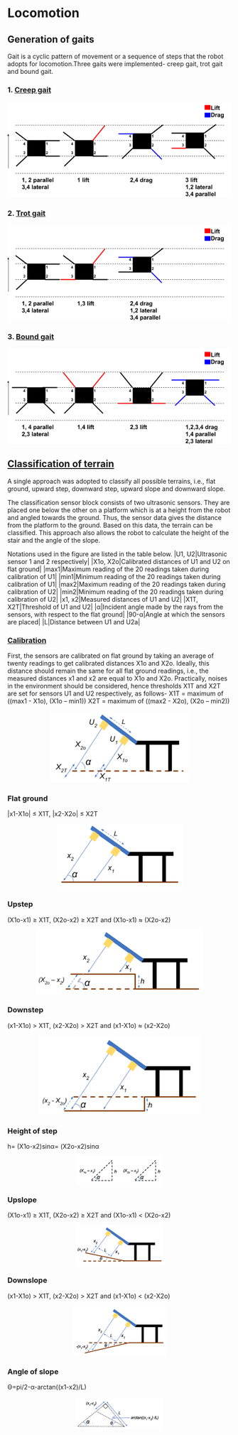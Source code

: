 # Locomotion

## Generation of gaits
Gait is a cyclic pattern of movement or a sequence of steps that the robot adopts for
locomotion.Three gaits were implemented- creep gait, trot gait and bound gait.

### 1. [Creep gait](creep_gait.py)
<p align="center">
  <img src="../figures/creep.png">
</p>

### 2. [Trot gait](trot_gait.py)
<p align="center">
  <img src="../figures/trot.png">
</p>

### 3. [Bound gait](bound_gait.py)
<p align="center">
  <img src="../figures/bound.png">
</p>

## [Classification of terrain](classification.py)
A single approach was adopted to classify all
possible terrains, i.e., flat ground, upward step, downward step, upward slope and
downward slope.

The classification sensor block consists of two ultrasonic sensors. They are placed one
below the other on a platform which is at a height from the robot and angled towards the
ground. Thus, the sensor data gives the distance from the platform to the ground. Based
on this data, the terrain can be classified. This approach also allows the robot to calculate
the height of the stair and the angle of the slope.

Notations used in the figure are listed in the table below.
|U1, U2|Ultrasonic sensor 1 and 2 respectively|
|X1o, X2o|Calibrated distances of U1 and U2 on flat ground|
|max1|Maximum reading of the 20 readings taken during calibration of U1|
|min1|Minimum reading of the 20 readings taken during calibration of U1|
|max2|Maximum reading of the 20 readings taken during calibration of U2|
|min2|Minimum reading of the 20 readings taken during calibration of U2|
|x1, x2|Measured distances of U1 and U2|
|X1T, X2T|Threshold of U1 and U2|
|α|Incident angle made by the rays from the sensors, with respect to the flat ground|
|90-α|Angle at which the sensors are placed|
|L|Distance between U1 and U2a|

### [Calibration](calibration.py)
First, the sensors are calibrated on flat ground by taking an average of twenty readings to get calibrated distances X1o and X2o. Ideally, this distance should remain the same for all flat ground readings, i.e., the measured distances x1 and x2 are equal to X1o and X2o. Practically, noises in the environment should be considered, hence thresholds X1T and X2T are set for sensors U1 and U2 respectively, as follows-
X1T = maximum of ((max1 - X1o), (X1o – min1))
X2T = maximum of ((max2 - X2o), (X2o – min2))
<p align="center">
  <img src="../figures/calibration.png">
</p>

### Flat ground
|x1-X1o| ≤ X1T, |x2-X2o| ≤ X2T
<p align="center">
  <img src="../figures/flatgnd.png">
  <width="200">
  <height="200">
</p>

### Upstep
(X1o-x1) ≥ X1T, (X2o-x2) ≥ X2T
and (X1o-x1) ≈ (X2o-x2) 
<p align="center">
  <img src="../figures/upstep.png">
</p>

### Downstep
(x1-X1o) > X1T, (x2-X2o) > X2T
and (x1-X1o) ≈ (x2-X2o)
<p align="center">
  <img src="../figures/downstep.png">
</p>

### Height of step
h= (X1o-x2)sinα= (X2o-x2)sinα
<p align="center">
  <img src="../figures/height.png">
</p>

### Upslope
(X1o-x1) ≥ X1T, (X2o-x2) ≥ X2T
and (X1o-x1) < (X2o-x2)
<p align="center">
  <img src="../figures/upslope.png">
</p>

### Downslope
(x1-X1o) > X1T, (x2-X2o) > X2T
and (x1-X1o) < (x2-X2o)
<p align="center">
  <img src="../figures/downslope.png">
</p>

### Angle of slope
Θ=pi/2-α-arctan((x1-x2)/L)
<p align="center">
  <img src="../figures/angle.png">
</p>